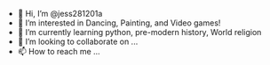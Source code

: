 - 👋 Hi, I’m @jess281201a
- 👀 I’m interested in Dancing, Painting, and Video games!
- 🌱 I’m currently learning python, pre-modern history, World religion
- 💞️ I’m looking to collaborate on ...
- 📫 How to reach me ...

<!---
jess281201a/jess281201a is a ✨ special ✨ repository because its `README.md` (this file) appears on your GitHub profile.
You can click the Preview link to take a look at your changes.
--->
